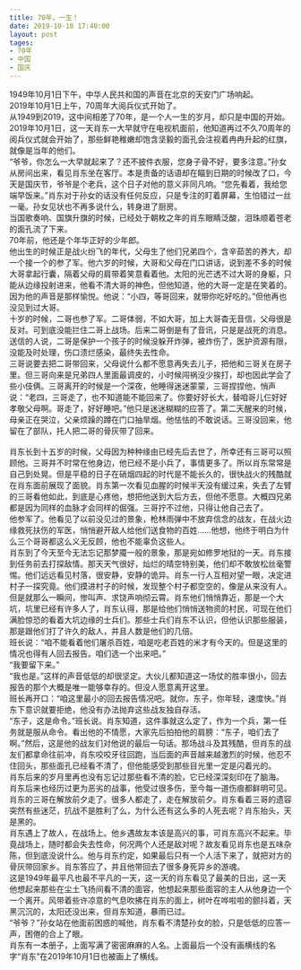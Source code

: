 ```yaml
---
title: 70年，一生！
date: 2019-10-10 17:40:00
layout: post
tages:
- 70年
- 中国
- 国庆
---
```


  1949年10月1日下午，中华人民共和国的声音在北京的天安门广场响起。</br>
  2019年10月1日上午，70周年大阅兵仪式开始了。</br>
  从1949到2019，这中间相差了70年，是一个人一生的岁月，却只是中国的开始。</br>
  2019年10月1日，这一天肖东一大早就守在电视机面前，他知道再过不久70周年的阅兵仪式就会开始了，那些鲜艳稚嫩却饱含坚毅的面孔会注视着冉冉升起的红旗，就像是当年的他们。</br>
  “爷爷，你怎么一大早就起来了？还不披件衣服，您身子骨不好，要多注意。”孙女从房间出来，看见肖东坐在客厅。本是责备的话语却在瞄到日期的时候改了口，今天是国庆节，爷爷是个老兵，这个日子对他的意义非同凡响。“您先看着，我给您端早饭来。”肖东对于孙女的话没有任何反应，只是专注的盯着屏幕，生怕错过一丝一毫。孙女见状也不再多说什么，转身进了厨房。</br>
  当国歌奏响、国旗升旗的时候，已经处于朝枚之年的肖东眼睛泛酸，泪珠顺着苍老的面孔流了下来。</br>
  70年前，他还是个年华正好的少年郎。</br>
  他出生的时候正是战火纷飞的年代，父母生了他们兄弟四个，含辛茹苦的养大，却一个接一个的参了军。他六岁的时候，大哥和父母在门口讲话，说到差不多的时候大哥拿起行囊，隔着父母的肩带着笑意看着他。太阳的光芒透不过大哥的身躯，只能从边缘投射进来，他看不清大哥的神色，但他知道，他的大哥一定是在笑着的。因为他的声音是那样愉悦。他说：“小四，等哥回来，就带你吃好吃的。”但他再也没见到过大哥。</br>
  十岁的时候，二哥也参了军。二哥体弱，不如大哥，加上大哥杳无音信，父母很是反对。可到底没能拦住二哥上战场。后来二哥倒是有了音讯，只是是战死的消息。送信的人说，二哥是保护一个孩子的时候没躲开炸弹，被炸伤了，医护资源有限，没能及时处理，伤口溃烂感染，最终失去性命。</br>
  三哥说要去把二哥带回来，父母说什么都不愿意再失去儿子，把他和三哥关在房子里。但三哥向来是兄弟四人里面最调皮的，小时候闯祸没少挨打，却也因此学会了些小伎俩。三哥离开的时候是一个深夜，他睡得迷迷蒙蒙，三哥捏捏他，悄声说：“老四，三哥走了，也不知道能不能回来了。你要好好长大，替咱哥儿仨好好孝敬父母啊。哥走了，好好睡吧。”他只是迷迷糊糊的应答了。第二天醒来的时候，母亲正在哭泣，父亲烦躁的蹲在门口抽旱烟。他怯怯的不敢说话。三哥没回来，他留在了部队，托人把二哥的骨灰带了回来。</br>     
  肖东长到十五岁的时候，父母因为种种缘由已经先后去世了，所幸还有三哥可以照顾他。三哥并不时常在他身边，他已经不是小兵了，事情更多了。所以肖东常常是自己到处晃。但是平稳的日子在硝烟四起的时代是不能长久的，很快战火的残酷就在肖东面前展现了面貌。肖东第一次看见血腥的时候半天没有缓过来，失去了左臂的三哥看他如此，到底是心疼他，想把他送到大后方去，但他不愿意。大概四兄弟都是因为同样的血脉才会同样的倔强。三哥拧不过他，只得让他自己去了。</br>
  他参军了。他看见了以前没见过的景象，枪林雨弹中不放弃信念的战友，在战火边缘救死扶伤的军医，悄悄避开敌人给他们送食物的百姓……他想，他终于明白为什么三个哥哥都这么义无反顾，他也不能辜负这些人。</br>
  肖东到了今天至今无法忘记那梦魇一般的景象，那是宛如修罗地狱的一天。肖东接到任务前去打探敌情。那天天气很好，灿烂的晴空特别美，他们却不敢放松丝毫警惕。他们远远看见村落，很安静，安静的诡异。肖东一行人互相对望一眼，决定进村子一探究竟。他们摸进村子的时候，发现整个村子都空空的，像是从来没有人。但是就那么一瞬间，惨叫声、求饶声响彻云霄。肖东他们悄悄靠近，那是一个大坑，坑里已经有许多人了，肖东认得，那是给他们悄悄送物资的村民，可现在他们满脸惊恐的看着大坑边缘的士兵们。那些士兵们肖东不认识，但他认识那些服装，那是跟他们打了许久的敌人，并且人数是他们的几倍。</br>
  班长说：“咱不能看着他们屠杀百姓，咱是吃老百姓的米才有今天的。但是这里的情况也得有人回去报告。咱们选一个出来吧。”</br>
    “我要留下来。”</br>
   “我也是。”这样的声音低低的却很坚定。大伙儿都知道这一场仗的胜率很小，回去报告的那个大概是唯一能够幸存的。但没人愿意离开这里。</br>
   班长再开口：“咱这里最小的回去报告情况吧。就你，东子，你年轻，速度快。”肖东下意识就要拒绝，他没有办法抛弃这些战友独自存活。</br>
“东子，这是命令。”班长说。肖东知道，这件事就这么定了，作为一个兵，第一任务就是服从命令。看出他的不情愿，大家先后拍拍他的肩膀：“东子，咱们去了啊。”然后，这是他的战友们对他说的最后一句话。那场战斗及其残酷，但肖东的战友们都拿命往前冲，肖东咬咬牙往回跑，当后面的声音越来越激烈的时候，他忍不住回头，那些面孔已经看不清了，但他能感受到那些目光里一定是闪着光的。</br>
    肖东后来的岁月里再也没有忘记过那些看不清的脸，它已经深深刻印在了脑海。</br>
肖东后来也经历过更为恶劣的战事，他受过很多伤，至今每一道伤痕都鲜明可见。</br>
    肖东的三哥在解放前夕走了。很多人都走了，走在解放前夕。肖东看着三哥的遗容突然有些迷茫，抗战不是胜利了么，为什么还有这么多的人死去呢？肖东抬头，天是黑的。</br>
    肖东遇上了故人，在战场上。他乡遇故友本该是高兴的事，可肖东高兴不起来。毕竟战场上，随时都会失去性命，何况两个人还是敌对呢？故友看见肖东也是五味杂陈，但到底没说什么。他与肖东约定，如果最后只有一个人活下来了，就把对方的骨灰带回家乡。肖东答应了，并且他带回去了很多身死异乡的游魂。</br>
    这是1949年最平凡也最不平凡的一天，这一天的肖东看见了最美的日出，这一天他想起来那些在尘土飞扬间看不清的面容，他想起来那些面容的主人从他身边一个一个离开。风带着些许凉意的气息吹拂在肖东的面上，树叶在哗啦啦的颤抖着，天黑沉沉的，太阳还没出来，但肖东知道，暴雨已过。</br>
    “爷爷？”孙女站在他面前困惑的喊他，肖东看不清楚孙女的脸，只是低低的应答一声，困倦的合上了眼。</br>
   肖东有一本册子，上面写满了密密麻麻的人名。上面最后一个没有画横线的名字“肖东”在2019年10月1日也被画上了横线。</br>